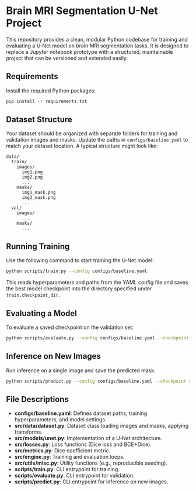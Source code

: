 # Brain MRI Segmentation U-Net Project

This repository provides a clean, modular Python codebase for training and evaluating a U‑Net model on brain MRI segmentation tasks. It is designed to replace a Jupyter notebook prototype with a structured, maintainable project that can be versioned and extended easily.

## Requirements

Install the required Python packages:

```bash
pip install -r requirements.txt
```

## Dataset Structure

Your dataset should be organized with separate folders for training and validation images and masks. Update the paths in `configs/baseline.yaml` to match your dataset location. A typical structure might look like:

```
data/
  train/
    images/
      img1.png
      img2.png
      ...
    masks/
      img1_mask.png
      img2_mask.png
      ...
  val/
    images/
      ...
    masks/
      ...
```

## Running Training

Use the following command to start training the U‑Net model:

```bash
python scripts/train.py --config configs/baseline.yaml
```

This reads hyperparameters and paths from the YAML config file and saves the best model checkpoint into the directory specified under `train.checkpoint_dir`.

## Evaluating a Model

To evaluate a saved checkpoint on the validation set:

```bash
python scripts/evaluate.py --config configs/baseline.yaml --checkpoint runs/best_model.pth
```

## Inference on New Images

Run inference on a single image and save the predicted mask:

```bash
python scripts/predict.py --config configs/baseline.yaml --checkpoint runs/best_model.pth --image_path path/to/your/image.png --output_path path/to/save_mask.png
```

## File Descriptions

- **configs/baseline.yaml**: Defines dataset paths, training hyperparameters, and model settings.
- **src/data/dataset.py**: Dataset class loading images and masks, applying transforms.
- **src/models/unet.py**: Implementation of a U‑Net architecture.
- **src/losses.py**: Loss functions (Dice loss and BCE+Dice).
- **src/metrics.py**: Dice coefficient metric.
- **src/engine.py**: Training and evaluation loops.
- **src/utils/misc.py**: Utility functions (e.g., reproducible seeding).
- **scripts/train.py**: CLI entrypoint for training.
- **scripts/evaluate.py**: CLI entrypoint for validation.
- **scripts/predict.py**: CLI entrypoint for inference on new images.